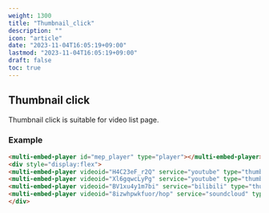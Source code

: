 ```yaml
---
weight: 1300
title: "Thumbnail_click"
description: ""
icon: "article"
date: "2023-11-04T16:05:19+09:00"
lastmod: "2023-11-04T16:05:19+09:00"
draft: false
toc: true
---
```


<!--load api-->

<script src="https://cdn.jsdelivr.net/gh/bonjinnorenka/multi_embed_player@latest/multi_embed_player.js"></script>

<style>
    multi-embed-player{
        width: 480px;
        height: 270px;
    }
</style>

## Thumbnail click

Thumbnail click is suitable for video list page.

### Example

```html
<multi-embed-player id="mep_player" type="player"></multi-embed-player>
<div style="display:flex">
<multi-embed-player videoid="H4C23eF_r2Q" service="youtube" type="thumbnail-click" for="mep_player"></multi-embed-player>
<multi-embed-player videoid="Xl6gqwcLyPg" service="youtube" type="thumbnail-click" for="mep_player"></multi-embed-player>
<multi-embed-player videoid="BV1xu4y1m7bi" service="bilibili" type="thumbnail-click" for="mep_player"></multi-embed-player>
<multi-embed-player videoid="8izwhpwkfuor/hop" service="soundcloud" type="thumbnail-click" for="mep_player"></multi-embed-player>
</div>
```

<!--live demo-->
<multi-embed-player id="mep_player" type="player"></multi-embed-player>
<div style="display:flex">
<multi-embed-player videoid="H4C23eF_r2Q" service="youtube" type="thumbnail-click" for="mep_player"></multi-embed-player>
<multi-embed-player videoid="Xl6gqwcLyPg" service="youtube" type="thumbnail-click" for="mep_player"></multi-embed-player>
<multi-embed-player videoid="BV1xu4y1m7bi" service="bilibili" type="thumbnail-click" for="mep_player"></multi-embed-player>
<multi-embed-player videoid="8izwhpwkfuor/hop" service="soundcloud" type="thumbnail-click" for="mep_player"></multi-embed-player>
</div>
